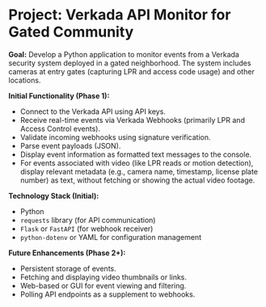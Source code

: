 # Project: Verkada API Monitor for Gated Community

**Goal:** Develop a Python application to monitor events from a Verkada security system deployed in a gated neighborhood. The system includes cameras at entry gates (capturing LPR and access code usage) and other locations.

**Initial Functionality (Phase 1):**
*   Connect to the Verkada API using API keys.
*   Receive real-time events via Verkada Webhooks (primarily LPR and Access Control events).
*   Validate incoming webhooks using signature verification.
*   Parse event payloads (JSON).
*   Display event information as formatted text messages to the console.
*   For events associated with video (like LPR reads or motion detection), display relevant metadata (e.g., camera name, timestamp, license plate number) as text, without fetching or showing the actual video footage.

**Technology Stack (Initial):**
*   Python
*   `requests` library (for API communication)
*   `Flask` or `FastAPI` (for webhook receiver)
*   `python-dotenv` or YAML for configuration management

**Future Enhancements (Phase 2+):**
*   Persistent storage of events.
*   Fetching and displaying video thumbnails or links.
*   Web-based or GUI for event viewing and filtering.
*   Polling API endpoints as a supplement to webhooks.

